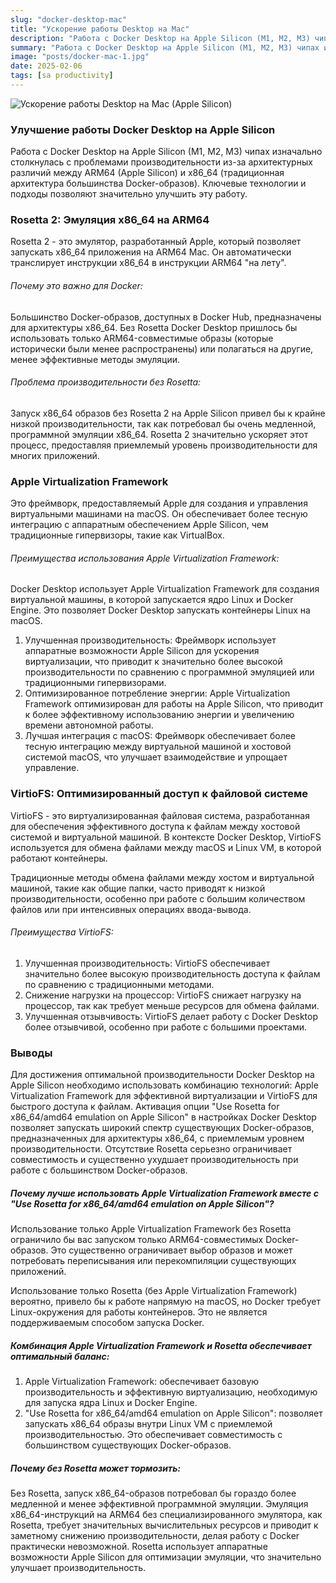 ```yaml
---
slug: "docker-desktop-mac"
title: "Ускорение работы Desktop на Mac"
description: "Работа с Docker Desktop на Apple Silicon (M1, M2, M3) чипах изначально столкнулась с проблемами производительности из-за архитектурных различий между ARM64 (Apple Silicon) и x86_64 (традиционная архитектура большинства Docker-образов)."
summary: "Работа с Docker Desktop на Apple Silicon (M1, M2, M3) чипах изначально столкнулась с проблемами производительности из-за архитектурных различий между ARM64 (Apple Silicon) и x86_64 (традиционная архитектура большинства Docker-образов)."
image: "posts/docker-mac-1.jpg"
date: 2025-02-06
tags: [sa productivity]
---
```


![Ускорение работы Desktop на Mac (Apple Silicon)](posts/docker-mac.jpg "Ускорение работы Desktop на Mac (Apple Silicon)")

### Улучшение работы Docker Desktop на Apple Silicon
Работа с Docker Desktop на Apple Silicon (M1, M2, M3) чипах изначально столкнулась с проблемами производительности из-за архитектурных различий между ARM64 (Apple Silicon) и x86_64 (традиционная архитектура большинства Docker-образов). Ключевые технологии и подходы позволяют значительно улучшить эту работу.

### Rosetta 2: Эмуляция x86_64 на ARM64
Rosetta 2 - это эмулятор, разработанный Apple, который позволяет запускать x86_64 приложения на ARM64 Mac. Он автоматически транслирует инструкции x86_64 в инструкции ARM64 "на лету".
###### Почему это важно для Docker: 
Большинство Docker-образов, доступных в Docker Hub, предназначены для архитектуры x86_64. Без Rosetta Docker Desktop пришлось бы использовать только ARM64-совместимые образы (которые исторически были менее распространены) или полагаться на другие, менее эффективные методы эмуляции.
###### Проблема производительности без Rosetta: 
Запуск x86_64 образов без Rosetta 2 на Apple Silicon привел бы к крайне низкой производительности, так как потребовал бы очень медленной, программной эмуляции x86_64. Rosetta 2 значительно ускоряет этот процесс, предоставляя приемлемый уровень производительности для многих приложений.

### Apple Virtualization Framework
Это фреймворк, предоставляемый Apple для создания и управления виртуальными машинами на macOS. Он обеспечивает более тесную интеграцию с аппаратным обеспечением Apple Silicon, чем традиционные гипервизоры, такие как VirtualBox.

###### Преимущества использования Apple Virtualization Framework:
Docker Desktop использует Apple Virtualization Framework для создания виртуальной машины, в которой запускается ядро Linux и Docker Engine. Это позволяет Docker Desktop запускать контейнеры Linux на macOS.

1. Улучшенная производительность: Фреймворк использует аппаратные возможности Apple Silicon для ускорения виртуализации, что приводит к значительно более высокой производительности по сравнению с программной эмуляцией или традиционными гипервизорами.
2. Оптимизированное потребление энергии: Apple Virtualization Framework оптимизирован для работы на Apple Silicon, что приводит к более эффективному использованию энергии и увеличению времени автономной работы.
3. Лучшая интеграция с macOS: Фреймворк обеспечивает более тесную интеграцию между виртуальной машиной и хостовой системой macOS, что улучшает взаимодействие и упрощает управление.

### VirtioFS: Оптимизированный доступ к файловой системе
VirtioFS - это виртуализированная файловая система, разработанная для обеспечения эффективного доступа к файлам между хостовой системой и виртуальной машиной. В контексте Docker Desktop, VirtioFS используется для обмена файлами между macOS и Linux VM, в которой работают контейнеры.

Традиционные методы обмена файлами между хостом и виртуальной машиной, такие как общие папки, часто приводят к низкой производительности, особенно при работе с большим количеством файлов или при интенсивных операциях ввода-вывода.

###### Преимущества VirtioFS:
1. Улучшенная производительность: VirtioFS обеспечивает значительно более высокую производительность доступа к файлам по сравнению с традиционными методами.
2. Снижение нагрузки на процессор: VirtioFS снижает нагрузку на процессор, так как требует меньше ресурсов для обмена файлами.
3. Улучшенная отзывчивость: VirtioFS делает работу с Docker Desktop более отзывчивой, особенно при работе с большими проектами.


### Выводы
Для достижения оптимальной производительности Docker Desktop на Apple Silicon необходимо использовать комбинацию технологий: Apple Virtualization Framework для эффективной виртуализации и VirtioFS для быстрого доступа к файлам. Активация опции "Use Rosetta for x86_64/amd64 emulation on Apple Silicon" в настройках Docker Desktop позволяет запускать широкий спектр существующих Docker-образов, предназначенных для архитектуры x86_64, с приемлемым уровнем производительности. Отсутствие Rosetta серьезно ограничивает совместимость и существенно ухудшает производительность при работе с большинством Docker-образов.

##### Почему лучше использовать Apple Virtualization Framework вместе с "Use Rosetta for x86_64/amd64 emulation on Apple Silicon"?
Использование только Apple Virtualization Framework без Rosetta ограничило бы вас запуском только ARM64-совместимых Docker-образов. Это существенно ограничивает выбор образов и может потребовать переписывания или перекомпиляции существующих приложений.

Использование только Rosetta (без Apple Virtualization Framework) вероятно, привело бы к работе напрямую на macOS, но Docker требует Linux-окружения для работы контейнеров. Это не является поддерживаемым способом запуска Docker.

##### Комбинация Apple Virtualization Framework и Rosetta обеспечивает оптимальный баланс:
1. Apple Virtualization Framework: обеспечивает базовую производительность и эффективную виртуализацию, необходимую для запуска ядра Linux и Docker Engine.
2. "Use Rosetta for x86_64/amd64 emulation on Apple Silicon": позволяет запускать x86_64 образы внутри Linux VM с приемлемой производительностью. Это обеспечивает совместимость с большинством существующих Docker-образов.

##### Почему без Rosetta может тормозить:
Без Rosetta, запуск x86_64-образов потребовал бы гораздо более медленной и менее эффективной программной эмуляции. Эмуляция x86_64-инструкций на ARM64 без специализированного эмулятора, как Rosetta, требует значительных вычислительных ресурсов и приводит к заметному снижению производительности, делая работу с Docker практически невозможной. Rosetta использует аппаратные возможности Apple Silicon для оптимизации эмуляции, что значительно улучшает производительность.
